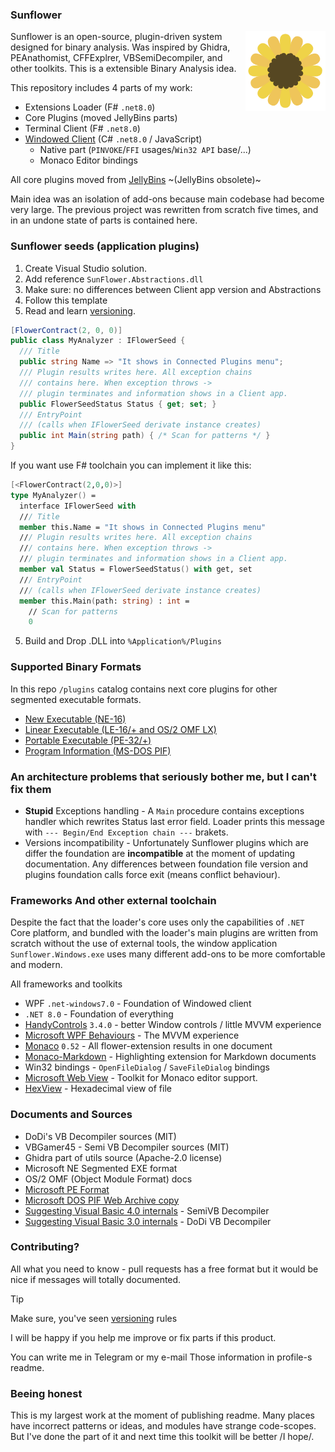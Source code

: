 ### Sunflower

<img src="assets/sunflower.svg" height="128" width="128" align="right">

Sunflower is an open-source, plugin-driven system designed for binary analysis. Was inspired by Ghidra, PEAnathomist, CFFExplrer, VBSemiDecompiler, and other toolkits. This is a extensible Binary Analysis idea.

This repository includes 4 parts of my work:
 - Extensions Loader (F# `.net8.0`)
 - Core Plugins (moved JellyBins parts)
 - Terminal Client (F# `.net8.0`)
 - [Windowed Client](WINDOWS.md) (C# `.net8.0` / JavaScript)
    - Native part (`PINVOKE`/`FFI` usages/`Win32 API` base/...)
    - Monaco Editor bindings

All core plugins moved from [JellyBins](https://github.com/AlexeyTolstopyatov/jellybins) ~(JellyBins obsolete)~

Main idea was an isolation of add-ons because main codebase had become
very large. The previous project was rewritten from scratch five times, and in an undone state of parts is contained here. 

### Sunflower seeds (application plugins)

1) Create Visual Studio solution.
2) Add reference `SunFlower.Abstractions.dll`
3) Make sure: no differences between Client app version and Abstractions
4) Follow this template
5) Read and learn [versioning](VERSIONING.md).

```csharp
[FlowerContract(2, 0, 0)]
public class MyAnalyzer : IFlowerSeed {
  /// Title
  public string Name => "It shows in Connected Plugins menu";
  /// Plugin results writes here. All exception chains
  /// contains here. When exception throws -> 
  /// plugin terminates and information shows in a Client app.
  public FlowerSeedStatus Status { get; set; }
  /// EntryPoint 
  /// (calls when IFlowerSeed derivate instance creates)
  public int Main(string path) { /* Scan for patterns */ }
}
```

If you want use F# toolchain you can implement it like this:

```fsharp
[<FlowerContract(2,0,0)>]
type MyAnalyzer() =
  interface IFlowerSeed with
  /// Title
  member this.Name = "It shows in Connected Plugins menu"
  /// Plugin results writes here. All exception chains
  /// contains here. When exception throws -> 
  /// plugin terminates and information shows in a Client app.
  member val Status = FlowerSeedStatus() with get, set
  /// EntryPoint
  /// (calls when IFlowerSeed derivate instance creates)
  member this.Main(path: string) : int = 
    // Scan for patterns
    0
```

5) Build and Drop .DLL into `%Application%/Plugins`

### Supported Binary Formats

In this repo `/plugins` catalog contains next core plugins for other segmented
executable formats.
 - [New Executable (NE-16)](SUPPORT_NE.md)
 - [Linear Executable (LE-16/+ and OS/2 OMF LX)](SUPPORT_LE.md)
 - [Portable Executable (PE-32/+)](SUPPORT_PE.md)
 - [Program Information (MS-DOS PIF)](SUPPORT_PIF.md)

### An architecture problems that seriously bother me, but I can't fix them

 - **Stupid** Exceptions handling -
A `Main` procedure contains exceptions handler which
rewrites Status last error field. Loader prints this message with `--- Begin/End Exception chain ---` brakets.
 - Versions incompatibility - Unfortunately Sunflower plugins which are differ the foundation are **incompatible** at the moment of updating documentation.
Any differences between foundation file version and plugins foundation calls force exit (means conflict behaviour).

### Frameworks And other external toolchain

Despite the fact that the loader's core uses only the capabilities of `.NET` Core platform, and bundled with the loader's main plugins are written from scratch without the use of external tools, the window application `Sunflower.Windows.exe` uses many different add-ons to be more comfortable and modern. 

All frameworks and toolkits
 - WPF `.net-windows7.0` - Foundation of Windowed client
 - `.NET 8.0` - Foundation of everything
 - [HandyControls](https://github.com/HandyOrg/HandyControl) `3.4.0` - better Window controls / little MVVM experience
 - [Microsoft WPF Behaviours](https://github.com/microsoft/XamlBehaviorsWpf) - The MVVM experience
 - [Monaco](https://github.com/microsoft/monaco-editor) `0.52` - All flower-extension results in one document 
 - [Monaco-Markdown](https://github.com/trofimander/monaco-markdown) - Highlighting extension for Markdown documents
 - Win32 bindings - `OpenFileDialog` / `SaveFileDialog` bindings
 - [Microsoft Web View](https://github.com/MicrosoftEdge/WebView2Browser) - Toolkit for Monaco editor support.
 - [HexView](https://github.com/fjeremic/HexView.Wpf) - Hexadecimal view of file

### Documents and Sources
 - DoDi's VB Decompiler sources (MIT)
 - VBGamer45 - Semi VB Decompiler sources (MIT) 
 - Ghidra part of utils source (Apache-2.0 license)
 - Microsoft NE Segmented EXE format
 - OS/2 OMF (Object Module Format) docs
 - [Microsoft PE Format](https://learn.microsoft.com/en-us/windows/win32/debug/pe-format)
 - [Microsoft DOS PIF Web Archive copy](https://web.archive.org/web/20220214185118/http://www.smsoft.ru/en/pifdoc.htm)
 - [Suggesting Visual Basic 4.0 internals](https://gist.github.com/AlexeyTolstopyatov/96a4d36639256fb624e32ae6153bfa11) - SemiVB Decompiler
 - [Suggesting Visual Basic 3.0 internals](https://gist.github.com/AlexeyTolstopyatov/fc19496b8b1a9a5bbb5f12c415c0c1f3) - DoDi VB Decompiler

### Contributing?
All what you need to know - pull requests
has a free format but it would be nice if
messages will totally documented. 

> [!TIP]
> Make sure, you've seen [versioning](VERSIONING.md) rules

I will be happy if you help me improve or fix
parts if this product. 

You can write me in Telegram or my e-mail
Those information in profile-s readme. 

### Beeing honest

This is my largest work at the moment of publishing readme.
Many places have incorrect patterns or ideas, and modules have strange code-scopes. But I've done the part of it and next time this toolkit will be better /I hope/. 